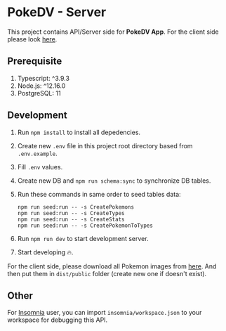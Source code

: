 # PokeDV - Server

This project contains API/Server side for **PokeDV App**. For the client side please look [here](https://github.com/pramindanata/pokemon-dv-client).

## Prerequisite

1. Typescript: ^3.9.3
2. Node.js: ^12.16.0
3. PostgreSQL: 11

## Development

1. Run `npm install` to install all depedencies.
2. Create new `.env` file in this project root directory based from `.env.example`.
3. Fill `.env` values.
4. Create new DB and `npm run schema:sync` to synchronize DB tables.
5. Run these commands in same order to seed tables data:

    ```properties
    npm run seed:run -- -s CreatePokemons
    npm run seed:run -- -s CreateTypes
    npm run seed:run -- -s CreateStats
    npm run seed:run -- -s CreatePokemonToTypes
    ```

6. Run `npm run dev` to start development server.
7. Start developing :fire:.

For the client side, please download all Pokemon images from [here](https://bit.ly/2AqtL97). And then put them in `dist/public` folder (create new one if doesn't exist).

## Other

For [Insomnia](https://insomnia.rest/) user, you can import `insomnia/workspace.json` to your workspace for debugging this API.
